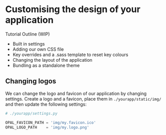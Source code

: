 # Customising the design of your application

Tutorial Outline (WIP)

* Built in settings
* Adding our own CSS file
* Key overrides and a .sass template to reset key colours
* Changing the layout of the application
* Bundling as a standalone theme

## Changing logos

We can change the logo and favicon of our application by changing settings.
Create a logo and a favicon, place them in `./yourapp/static/img/` and then
update the following settings:

```python
# ./yourapp/settings.py

OPAL_FAVICON_PATH = 'img/my.favicon.ico'
OPAL_LOGO_PATH    = 'img/my.logo.png'
```
